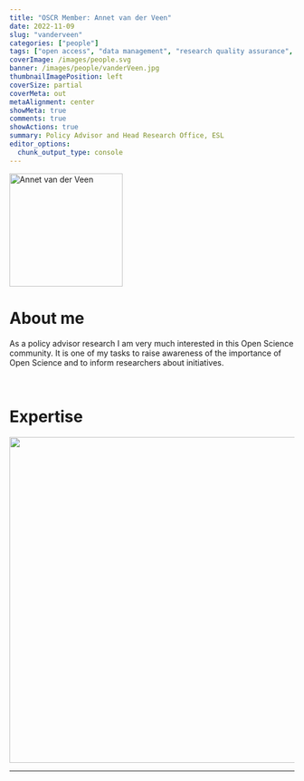 ```yaml
---
title: "OSCR Member: Annet van der Veen"
date: 2022-11-09
slug: "vanderveen"
categories: ["people"]
tags: ["open access", "data management", "research quality assurance", "school-esl"] # top 3 categories + unique + school
coverImage: /images/people.svg
banner: /images/people/vanderVeen.jpg
thumbnailImagePosition: left
coverSize: partial
coverMeta: out
metaAlignment: center
showMeta: true
comments: true
showActions: true
summary: Policy Advisor and Head Research Office, ESL
editor_options: 
  chunk_output_type: console
---
```


<!-- EMAIL -->
<p>
  <a href="mailto:a.vanderveen@law.eur.nl">
  <img border="0" alt="Annet van der Veen" src="/images/people/vanderVeen.jpg" width="200" height="200" align="center">
  </a>
</p>


<p align="center">
<!--  CV
  <a href="" class="fa-solid fa-file" style="color:#000000;">
  </a> -->

<!-- TWITTER 
  <a href="" class="fa-brands fa-x-twitter" style="color:#000000;">
  </a>
  -->

<!-- GOOGLE SCHOLAR
  <a href="" class="fa-brands fa-google-scholar" style="color:#000000;">
  </a>
  -->
  
<!-- RESEARCHGATE 
  <a href="" class="fa-brands fa-researchgate" style="color:#000000;">
  </a>
   --> 
  
<!-- LINKEDIN --> 
  <a href="https://nl.linkedin.com/in/annetvanderveen/" class="fa-brands fa-linkedin" style="color:#000000;">
  </a>  
  
  <!-- ORCID 
  <a href="" class="fa-brands fa-orcid" style="color:#000000;">
  </a> -->

<!-- PERSONAL WEBSITE 
  <a href="" class="fa-solid fa-link" style="color:#000000;">
  </a> -->

<!-- GITHUB 
  <a href="" class="fa-brands fa-github" style="color:#000000;"> 
  </a> -->
</p>

# About me

As a policy advisor research I am very much interested in this Open Science community. It is one of my tasks to raise awareness of the importance of Open Science and to inform researchers about initiatives.

<BR>

# Expertise

<img src="{{< blogdown/postref >}}index_files/figure-html/radarPlot-1.png" width="576" />

***


